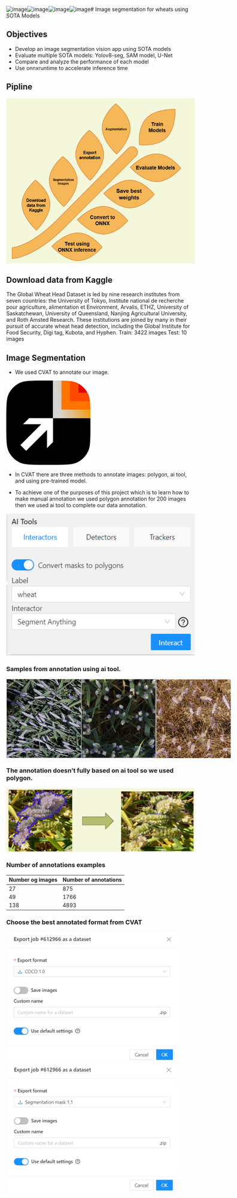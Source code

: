 ![image](https://github.com/fatimaaldrweesh/Wheat-Segmentation/assets/63796712/13cb82c2-81a5-4696-873f-f88c2a3a6c4c)![image](https://github.com/fatimaaldrweesh/Wheat-Segmentation/assets/63796712/888a4a7c-827d-48af-b1bb-96310eafdc1c)![image](https://github.com/fatimaaldrweesh/Wheat-Segmentation/assets/63796712/e4706c16-bae1-4b66-b6b3-95fcaf618e44)![image](https://github.com/fatimaaldrweesh/Wheat-Segmentation/assets/63796712/44b97984-b153-4d78-b16d-c14d4ae05256)# Image segmentation for wheats using SOTA Models

## Objectives
   - Develop an image segmentation vision app using SOTA models
   - Evaluate multiple SOTA models: Yolov8-seg, SAM model, U-Net
   - Compare and analyze the performance of each model
   - Use onnxruntime to accelerate inference time

## Pipline
![1](https://github.com/fatimaaldrweesh/Wheat-Segmentation/blob/main/Data/pipline.png)

## Download data from Kaggle
The Global Wheat Head Dataset is led by nine research institutes from seven countries: the University of Tokyo, Institute national de recherche pour agriculture, alimentation et Environment, Arvalis, ETHZ, University of Saskatchewan, University of Queensland, Nanjing Agricultural University, and Roth Amsted Research. These institutions are joined by many in their pursuit of accurate wheat head detection, including the Global Institute for Food Security, Digi tag, Kubota, and Hyphen.
Train: 3422 images 
Test: 10 images 

## Image Segmentation
- We used CVAT to annotate our image. 

![1](https://github.com/fatimaaldrweesh/Wheat-Segmentation/blob/main/Data/cvat.png)

- In CVAT there are three methods to annotate images: polygon, ai tool, and using pre-trained model.

- To achieve one of the purposes of this project which is to learn how to make manual annotation we used polygon annotation for 200 images then we used ai tool to complete our data annotation.

![1](https://github.com/fatimaaldrweesh/Wheat-Segmentation/blob/main/Data/ai%20tool.png)

### Samples from annotation using ai tool. 
<div style="display: flex; justify-content: space-between;">
    <img src="https://github.com/fatimaaldrweesh/Wheat-Segmentation/blob/main/Data/s1.png" alt="Image 1" width="200"/>
    <img src="https://github.com/fatimaaldrweesh/Wheat-Segmentation/blob/main/Data/s2.png" alt="Image 2" width="200"/>
    <img src="https://github.com/fatimaaldrweesh/Wheat-Segmentation/blob/main/Data/s3.png" alt="Image 3" width="200"/>
</div>

### The annotation doesn’t fully based on ai tool so we used polygon.
![1](https://github.com/fatimaaldrweesh/Wheat-Segmentation/blob/main/Data/prob.png)

### Number of annotations examples 
| Number og images   | Number of annotations |
| ------------------ | ----------------------|
| 27                 | 875                   |
|49                  | 1766                  |
| 138                | 4893                  |

### Choose the best annotated format from CVAT 
![1](https://github.com/fatimaaldrweesh/Wheat-Segmentation/blob/main/Data/JSON.png)
![2](https://github.com/fatimaaldrweesh/Wheat-Segmentation/blob/main/Data/MASK.png)











